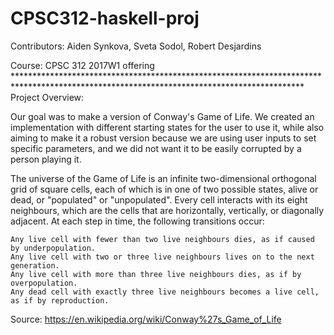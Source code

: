 # CPSC312-haskell-proj
Contributors: Aiden Synkova, Sveta Sodol, Robert Desjardins
</p>Course: CPSC 312 2017W1 offering
******************************************************************************************************************************************
Project Overview:
</p>Our goal was to make a version of Conway's Game of Life. We created an implementation with different starting states for the user to use it, while also aiming to make it a robust version because we are using user inputs to set specific parameters, and we did not want it to be easily corrupted by a person playing it.

</p>The universe of the Game of Life is an infinite two-dimensional orthogonal grid of square cells, each of which is in one of two possible states, alive or dead, or "populated" or "unpopulated". Every cell interacts with its eight neighbours, which are the cells that are horizontally, vertically, or diagonally adjacent. At each step in time, the following transitions occur:

    Any live cell with fewer than two live neighbours dies, as if caused by underpopulation.
    Any live cell with two or three live neighbours lives on to the next generation.
    Any live cell with more than three live neighbours dies, as if by overpopulation.
    Any dead cell with exactly three live neighbours becomes a live cell, as if by reproduction.

Source: https://en.wikipedia.org/wiki/Conway%27s_Game_of_Life 
